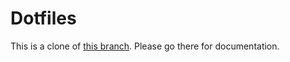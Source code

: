 # Dotfiles

This is a clone of [this branch](https://github.com/justone/dotfiles). Please go there for documentation.
